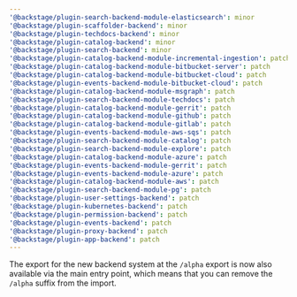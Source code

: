 ```yaml
---
'@backstage/plugin-search-backend-module-elasticsearch': minor
'@backstage/plugin-scaffolder-backend': minor
'@backstage/plugin-techdocs-backend': minor
'@backstage/plugin-catalog-backend': minor
'@backstage/plugin-search-backend': minor
'@backstage/plugin-catalog-backend-module-incremental-ingestion': patch
'@backstage/plugin-catalog-backend-module-bitbucket-server': patch
'@backstage/plugin-catalog-backend-module-bitbucket-cloud': patch
'@backstage/plugin-events-backend-module-bitbucket-cloud': patch
'@backstage/plugin-catalog-backend-module-msgraph': patch
'@backstage/plugin-search-backend-module-techdocs': patch
'@backstage/plugin-catalog-backend-module-gerrit': patch
'@backstage/plugin-catalog-backend-module-github': patch
'@backstage/plugin-catalog-backend-module-gitlab': patch
'@backstage/plugin-events-backend-module-aws-sqs': patch
'@backstage/plugin-search-backend-module-catalog': patch
'@backstage/plugin-search-backend-module-explore': patch
'@backstage/plugin-catalog-backend-module-azure': patch
'@backstage/plugin-events-backend-module-gerrit': patch
'@backstage/plugin-events-backend-module-azure': patch
'@backstage/plugin-catalog-backend-module-aws': patch
'@backstage/plugin-search-backend-module-pg': patch
'@backstage/plugin-user-settings-backend': patch
'@backstage/plugin-kubernetes-backend': patch
'@backstage/plugin-permission-backend': patch
'@backstage/plugin-events-backend': patch
'@backstage/plugin-proxy-backend': patch
'@backstage/plugin-app-backend': patch
---
```


The export for the new backend system at the `/alpha` export is now also available via the main entry point, which means that you can remove the `/alpha` suffix from the import.
